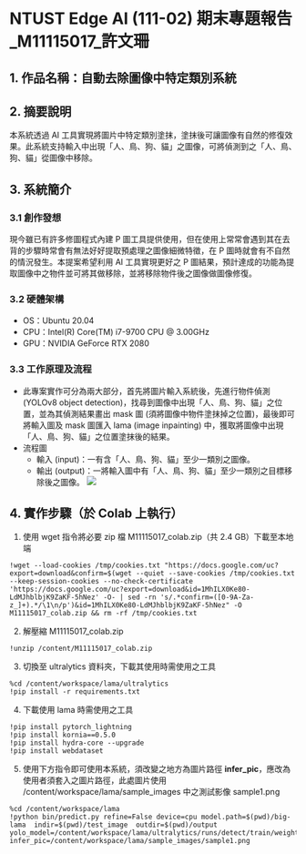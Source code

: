 # NTUST Edge AI (111-02) 期末專題報告_M11115017_許文珊

## 1. 作品名稱：自動去除圖像中特定類別系統

## 2. 摘要說明
本系統透過 AI 工具實現將圖片中特定類別塗抹，塗抹後可讓圖像有自然的修復效果。此系統支持輸入中出現「人、鳥、狗、貓」之圖像，可將偵測到之「人、鳥、狗、貓」從圖像中移除。

## 3. 系統簡介
### 3.1 創作發想
現今雖已有許多修圖程式內建 P 圖工具提供使用，但在使用上常常會遇到其在去背的步驟時常會有無法好好提取預處理之圖像細微特徵，在 P 圖時就會有不自然的情況發生。本提案希望利用 AI 工具實現更好之 P 圖結果，預計達成的功能為提取圖像中之物件並可將其做移除，並將移除物件後之圖像做圖像修復。

### 3.2 硬體架構
* OS：Ubuntu 20.04
* CPU：Intel(R) Core(TM) i7-9700 CPU @ 3.00GHz
* GPU：NVIDIA GeForce RTX 2080

### 3.3 工作原理及流程
* 此專案實作可分為兩大部分，首先將圖片輸入系統後，先進行物件偵測 (YOLOv8 object detection)，找尋到圖像中出現「人、鳥、狗、貓」之位置，並為其偵測結果畫出 mask 圖 (須將圖像中物件塗抹掉之位置)，最後即可將輸入圖及 mask 圖匯入 lama (image inpainting) 中，獲取將圖像中出現「人、鳥、狗、貓」之位置塗抹後的結果。
* 流程圖
    * 輸入 (input)：一有含「人、鳥、狗、貓」至少一類別之圖像。
    * 輸出 (output)：一將輸入圖中有「人、鳥、狗、貓」至少一類別之目標移除後之圖像。
![](https://imgur.com/7jQKo3o.png)

## 4. 實作步驟（於 Colab 上執行）
1. 使用 wget 指令將必要 zip 檔 M11115017_colab.zip（共 2.4 GB）下載至本地端
```
!wget --load-cookies /tmp/cookies.txt "https://docs.google.com/uc?export=download&confirm=$(wget --quiet --save-cookies /tmp/cookies.txt --keep-session-cookies --no-check-certificate 'https://docs.google.com/uc?export=download&id=1MhILX0Ke80-LdMJhblbjK9ZaKF-5hNez' -O- | sed -rn 's/.*confirm=([0-9A-Za-z_]+).*/\1\n/p')&id=1MhILX0Ke80-LdMJhblbjK9ZaKF-5hNez" -O M11115017_colab.zip && rm -rf /tmp/cookies.txt
```
2. 解壓縮 M11115017_colab.zip
```
!unzip /content/M11115017_colab.zip
```
3. 切換至 ultralytics 資料夾，下載其使用時需使用之工具
```
%cd /content/workspace/lama/ultralytics
!pip install -r requirements.txt 
```
4. 下載使用 lama 時需使用之工具
```
!pip install pytorch_lightning
!pip install kornia==0.5.0
!pip install hydra-core --upgrade
!pip install webdataset
```
5. 使用下方指令即可使用本系統，須改變之地方為圖片路徑 **infer_pic**，應改為使用者須套入之圖片路徑，此處圖片使用 /content/workspace/lama/sample_images 中之測試影像 sample1.png
```
%cd /content/workspace/lama
!python bin/predict.py refine=False device=cpu model.path=$(pwd)/big-lama  indir=$(pwd)/test_image  outdir=$(pwd)/output yolo_model=/content/workspace/lama/ultralytics/runs/detect/train/weights/best.pt infer_pic=/content/workspace/lama/sample_images/sample1.png
```




